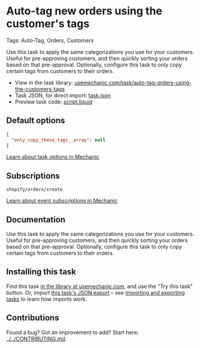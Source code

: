 # Auto-tag new orders using the customer's tags

Tags: Auto-Tag, Orders, Customers

Use this task to apply the same categorizations you use for your customers. Useful for pre-approving customers, and then quickly sorting your orders based on that pre-approval. Optionally, configure this task to only copy certain tags from customers to their orders.

* View in the task library: [usemechanic.com/task/auto-tag-orders-using-the-customers-tags](https://usemechanic.com/task/auto-tag-orders-using-the-customers-tags)
* Task JSON, for direct import: [task.json](../../tasks/auto-tag-orders-using-the-customers-tags.json)
* Preview task code: [script.liquid](./script.liquid)

## Default options

```json
{
  "only_copy_these_tags__array": null
}
```

[Learn about task options in Mechanic](https://docs.usemechanic.com/article/471-task-options)

## Subscriptions

```liquid
shopify/orders/create
```

[Learn about event subscriptions in Mechanic](https://docs.usemechanic.com/article/408-subscriptions)

## Documentation

Use this task to apply the same categorizations you use for your customers. Useful for pre-approving customers, and then quickly sorting your orders based on that pre-approval. Optionally, configure this task to only copy certain tags from customers to their orders.

## Installing this task

Find this task [in the library at usemechanic.com](https://usemechanic.com/task/auto-tag-orders-using-the-customers-tags), and use the "Try this task" button. Or, import [this task's JSON export](../../tasks/auto-tag-orders-using-the-customers-tags.json) – see [Importing and exporting tasks](https://docs.usemechanic.com/article/505-importing-and-exporting-tasks) to learn how imports work.

## Contributions

Found a bug? Got an improvement to add? Start here: [../../CONTRIBUTING.md](../../CONTRIBUTING.md).
